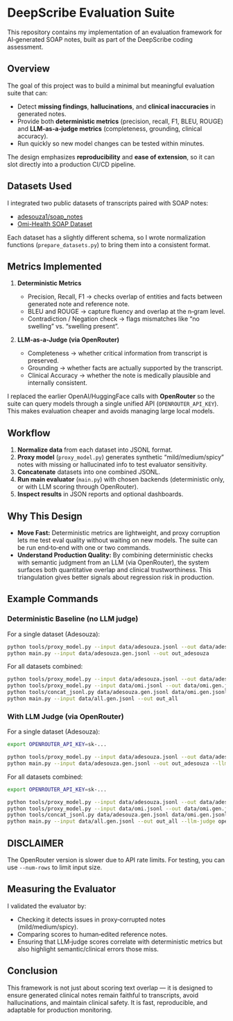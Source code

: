# DeepScribe Evaluation Suite

This repository contains my implementation of an evaluation framework for AI‑generated SOAP notes, built as part of the DeepScribe coding assessment.

## Overview

The goal of this project was to build a minimal but meaningful evaluation suite that can:
- Detect **missing findings**, **hallucinations**, and **clinical inaccuracies** in generated notes.
- Provide both **deterministic metrics** (precision, recall, F1, BLEU, ROUGE) and **LLM‑as‑a‑judge metrics** (completeness, grounding, clinical accuracy).
- Run quickly so new model changes can be tested within minutes.

The design emphasizes **reproducibility** and **ease of extension**, so it can slot directly into a production CI/CD pipeline.

## Datasets Used

I integrated two public datasets of transcripts paired with SOAP notes:
- [adesouza1/soap_notes](https://huggingface.co/datasets/adesouza1/soap_notes)
- [Omi-Health SOAP Dataset](https://huggingface.co/datasets/omi-health/medical-dialogue-to-soap-summary)

Each dataset has a slightly different schema, so I wrote normalization functions (`prepare_datasets.py`) to bring them into a consistent format.

## Metrics Implemented

1. **Deterministic Metrics**
   - Precision, Recall, F1 → checks overlap of entities and facts between generated note and reference note.
   - BLEU and ROUGE → capture fluency and overlap at the n‑gram level.
   - Contradiction / Negation check → flags mismatches like “no swelling” vs. “swelling present”.

2. **LLM-as-a-Judge (via OpenRouter)**
   - Completeness → whether critical information from transcript is preserved.
   - Grounding → whether facts are actually supported by the transcript.
   - Clinical Accuracy → whether the note is medically plausible and internally consistent.

I replaced the earlier OpenAI/HuggingFace calls with **OpenRouter** so the suite can query models through a single unified API (`OPENROUTER_API_KEY`). This makes evaluation cheaper and avoids managing large local models.

## Workflow

1. **Normalize data** from each dataset into JSONL format.
2. **Proxy model** (`proxy_model.py`) generates synthetic “mild/medium/spicy” notes with missing or hallucinated info to test evaluator sensitivity.
3. **Concatenate** datasets into one combined JSONL.
4. **Run main evaluator** (`main.py`) with chosen backends (deterministic only, or with LLM scoring through OpenRouter).
5. **Inspect results** in JSON reports and optional dashboards.

## Why This Design

- **Move Fast:** Deterministic metrics are lightweight, and proxy corruption lets me test eval quality without waiting on new models. The suite can be run end‑to‑end with one or two commands.
- **Understand Production Quality:** By combining deterministic checks with semantic judgment from an LLM (via OpenRouter), the system surfaces both quantitative overlap and clinical trustworthiness. This triangulation gives better signals about regression risk in production.

## Example Commands

### Deterministic Baseline (no LLM judge)

For a single dataset (Adesouza):

```bash
python tools/proxy_model.py --input data/adesouza.jsonl --out data/adesouza.gen.jsonl --mode mild
python main.py --input data/adesouza.gen.jsonl --out out_adesouza
```

For all datasets combined:

```bash
python tools/proxy_model.py --input data/adesouza.jsonl --out data/adesouza.gen.jsonl --mode mild
python tools/proxy_model.py --input data/omi.jsonl --out data/omi.gen.jsonl --mode medium
python tools/concat_jsonl.py data/adesouza.gen.jsonl data/omi.gen.jsonl --out data/all.gen.jsonl
python main.py --input data/all.gen.jsonl --out out_all
```

### With LLM Judge (via OpenRouter)

For a single dataset (Adesouza):

```bash
export OPENROUTER_API_KEY=sk-...

python tools/proxy_model.py --input data/adesouza.jsonl --out data/adesouza.gen.jsonl --mode mild
python main.py --input data/adesouza.gen.jsonl --out out_adesouza --llm-judge openrouter --llm-model x-ai/grok-4-fast:free
```

For all datasets combined:

```bash
export OPENROUTER_API_KEY=sk-...

python tools/proxy_model.py --input data/adesouza.jsonl --out data/adesouza.gen.jsonl --mode mild
python tools/proxy_model.py --input data/omi.jsonl --out data/omi.gen.jsonl --mode medium
python tools/concat_jsonl.py data/adesouza.gen.jsonl data/omi.gen.jsonl --out data/all.gen.jsonl
python main.py --input data/all.gen.jsonl --out out_all --llm-judge openrouter --llm-model x-ai/grok-4-fast:free --num-rows 10
```

## DISCLAIMER
The OpenRouter version is slower due to API rate limits. For testing, you can use `--num-rows` to limit input size.

## Measuring the Evaluator

I validated the evaluator by:
- Checking it detects issues in proxy‑corrupted notes (mild/medium/spicy).
- Comparing scores to human‑edited reference notes.
- Ensuring that LLM‑judge scores correlate with deterministic metrics but also highlight semantic/clinical errors those miss.

## Conclusion

This framework is not just about scoring text overlap — it is designed to ensure generated clinical notes remain faithful to transcripts, avoid hallucinations, and maintain clinical safety. It is fast, reproducible, and adaptable for production monitoring.
